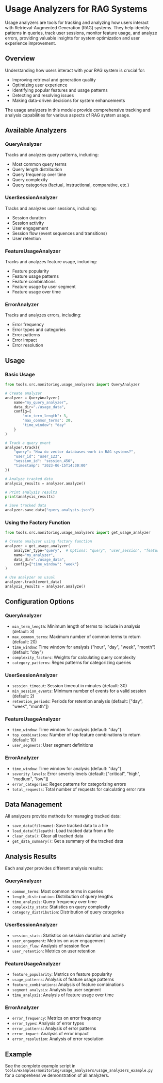 # Usage Analyzers for RAG Systems

Usage analyzers are tools for tracking and analyzing how users interact with Retrieval-Augmented Generation (RAG) systems. They help identify patterns in queries, track user sessions, monitor feature usage, and analyze errors, providing valuable insights for system optimization and user experience improvement.

## Overview

Understanding how users interact with your RAG system is crucial for:

- Improving retrieval and generation quality
- Optimizing user experience
- Identifying popular features and usage patterns
- Detecting and resolving issues
- Making data-driven decisions for system enhancements

The usage analyzers in this module provide comprehensive tracking and analysis capabilities for various aspects of RAG system usage.

## Available Analyzers

### QueryAnalyzer

Tracks and analyzes query patterns, including:

- Most common query terms
- Query length distribution
- Query frequency over time
- Query complexity
- Query categories (factual, instructional, comparative, etc.)

### UserSessionAnalyzer

Tracks and analyzes user sessions, including:

- Session duration
- Session activity
- User engagement
- Session flow (event sequences and transitions)
- User retention

### FeatureUsageAnalyzer

Tracks and analyzes feature usage, including:

- Feature popularity
- Feature usage patterns
- Feature combinations
- Feature usage by user segment
- Feature usage over time

### ErrorAnalyzer

Tracks and analyzes errors, including:

- Error frequency
- Error types and categories
- Error patterns
- Error impact
- Error resolution

## Usage

### Basic Usage

```python
from tools.src.monitoring.usage_analyzers import QueryAnalyzer

# Create analyzer
analyzer = QueryAnalyzer(
    name="my_query_analyzer",
    data_dir="./usage_data",
    config={
        "min_term_length": 3,
        "max_common_terms": 20,
        "time_window": "day"
    }
)

# Track a query event
analyzer.track({
    "query": "How do vector databases work in RAG systems?",
    "user_id": "user_123",
    "session_id": "session_456",
    "timestamp": "2023-06-15T14:30:00"
})

# Analyze tracked data
analysis_results = analyzer.analyze()

# Print analysis results
print(analysis_results)

# Save tracked data
analyzer.save_data("query_analysis.json")
```

### Using the Factory Function

```python
from tools.src.monitoring.usage_analyzers import get_usage_analyzer

# Create analyzer using factory function
analyzer = get_usage_analyzer(
    analyzer_type="query",  # Options: "query", "user_session", "feature_usage", "error"
    name="my_analyzer",
    data_dir="./usage_data",
    config={"time_window": "week"}
)

# Use analyzer as usual
analyzer.track(event_data)
analysis_results = analyzer.analyze()
```

## Configuration Options

### QueryAnalyzer

- `min_term_length`: Minimum length of terms to include in analysis (default: 3)
- `max_common_terms`: Maximum number of common terms to return (default: 20)
- `time_window`: Time window for analysis ("hour", "day", "week", "month") (default: "day")
- `complexity_factors`: Weights for calculating query complexity
- `category_patterns`: Regex patterns for categorizing queries

### UserSessionAnalyzer

- `session_timeout`: Session timeout in minutes (default: 30)
- `min_session_events`: Minimum number of events for a valid session (default: 2)
- `retention_periods`: Periods for retention analysis (default: ["day", "week", "month"])

### FeatureUsageAnalyzer

- `time_window`: Time window for analysis (default: "day")
- `top_combinations`: Number of top feature combinations to return (default: 10)
- `user_segments`: User segment definitions

### ErrorAnalyzer

- `time_window`: Time window for analysis (default: "day")
- `severity_levels`: Error severity levels (default: ["critical", "high", "medium", "low"])
- `error_categories`: Regex patterns for categorizing errors
- `total_requests`: Total number of requests for calculating error rate

## Data Management

All analyzers provide methods for managing tracked data:

- `save_data(filename)`: Save tracked data to a file
- `load_data(filepath)`: Load tracked data from a file
- `clear_data()`: Clear all tracked data
- `get_data_summary()`: Get a summary of the tracked data

## Analysis Results

Each analyzer provides different analysis results:

### QueryAnalyzer

- `common_terms`: Most common terms in queries
- `length_distribution`: Distribution of query lengths
- `time_analysis`: Query frequency over time
- `complexity_stats`: Statistics on query complexity
- `category_distribution`: Distribution of query categories

### UserSessionAnalyzer

- `session_stats`: Statistics on session duration and activity
- `user_engagement`: Metrics on user engagement
- `session_flow`: Analysis of session flow
- `user_retention`: Metrics on user retention

### FeatureUsageAnalyzer

- `feature_popularity`: Metrics on feature popularity
- `usage_patterns`: Analysis of feature usage patterns
- `feature_combinations`: Analysis of feature combinations
- `segment_analysis`: Analysis by user segment
- `time_analysis`: Analysis of feature usage over time

### ErrorAnalyzer

- `error_frequency`: Metrics on error frequency
- `error_types`: Analysis of error types
- `error_patterns`: Analysis of error patterns
- `error_impact`: Analysis of error impact
- `error_resolution`: Analysis of error resolution

## Example

See the complete example script in `tools/examples/monitoring/usage_analyzers/usage_analyzers_example.py` for a comprehensive demonstration of all analyzers. 